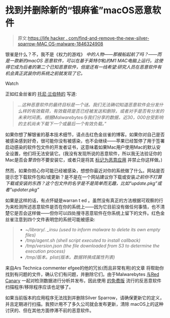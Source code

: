 # 找到并删除新的“银麻雀”macOS恶意软件

> 原文:[https://life hacker . com/find-and-remove-the-new-silver-sparrow-MAC OS-malware-1846324908](https://lifehacker.com/find-and-remove-the-new-silver-sparrow-macos-malware-1846324908)

银雀是什么？不，我不是《权力的游戏》 *中的人物——那艘船起航了吗？——而是一款新的macOS 恶意软件，可以在基于英特尔*和*的M1 MAC电脑上运行。这使得它成为后者的第二个已知恶意软件，但是还有一线希望:研究人员在恶意软件有机会真正武装你的系统之前就发现了它。*

Watch

正如红金丝雀的 [托尼·兰伯特的](https://redcanary.com/blog/clipping-silver-sparrows-wings/) 写道:

> *...这种恶意软件的最终目标是一个谜。我们无法确切知道恶意软件会分发什么样的有效载荷，有效载荷是否已经被发送和删除，或者对手是否有分发的未来时间表。根据Malwarebytes与我们分享的数据，近30，000台受影响的主机尚未下载下一个或最后一个有效负载。”*

如果你想了解银雀的基本技术细节，请点击红色金丝雀的博客。如果你对自己是否被感染感到好奇，很可能你没有被感染，也不会继续——苹果已经暂停了用于签署启动感染的软件包文件的开发者证书，这意味着如果Mac用户使用Mac的默认安全设置，他们将无法安装它。(我没有发现所说的恶意软件，所以我无法验证你的Mac是否会*警告*你不要安装它，或者只是将其 [标记为恶意应用](https://support.apple.com/en-us/HT202491) 并禁止你这样做。)

然而，如果你担心你可能已经被感染，想想你最近对你的系统做了什么。网站是否提示您下载软件包和/或更新？是不是在一个网站建议你下载或安装*之前你不打算下载或安装的东西？这个包文件的名字是不是简单而无趣，比如“update.pkg”或者“updater.pkg”*

如果是这样的话，有点怀疑是warran t ed 。虽然没有真正的方法根据可观察的行为来检测所述恶意软件是否在你的系统上——因为它目前没有做任何事情，也不清楚它是否会这样做——但你可以四处搜寻恶意软件在你系统上留下的文件。红色金丝雀注意到四个文件表明您的系统可能被感染:

> *   *~/library/. _insu (used to inform malware to delete its own empty files)*
> *   */tmp/agent.sh (shell script executed to install callback)*
> *   */tmp/version.json (the file downloaded from S3 to determine the execution process)*
> *   */tmp/版本。plist(版本。数据转换成属性列表)*

来自Ars Technica commenter efgee的他的冗长(而且非常有用)的文章 将帮助你找到有问题的文件，确认它们有问题，并删除它们。由于Malwarebytes [与Red Canary](https://forums.malwarebytes.com/topic/270896-does-malwarebytes-stop-silver-sparrow/?do=findComment&comment=1440442) 一起对检测数据进行分析并发布，因此使用 [的免费版](https://www.malwarebytes.com/mac/) 流行的反恶意软件扫描程序/移除程序应该也足够了。

如果当前版本的应用程序无法找到并删除Silver Sparrow，请确保更新它的定义，并且定期进行扫描。我预计用不了多久公司就会发布更新，清除 macOS上的这种讨厌的、但在其他方面停滞不前的恶意软件。